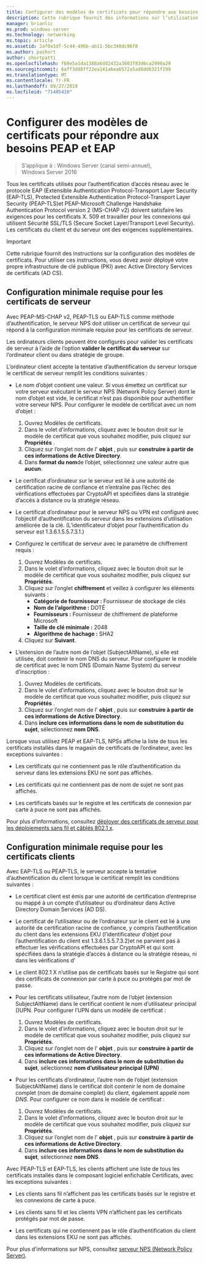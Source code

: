 ```yaml
---
title: Configurer des modèles de certificats pour répondre aux besoins PEAP et EAP
description: Cette rubrique fournit des informations sur l’utilisation de certificats avec le serveur de stratégie réseau et l’accès à distance dans Windows Server 2016.
manager: brianlic
ms.prod: windows-server
ms.technology: networking
ms.topic: article
ms.assetid: 2af0a1df-5c44-496b-ab11-5bc340dc96f0
ms.author: pashort
author: shortpatti
ms.openlocfilehash: f60e5a1da1388a6dd2432a3603f83d6ca2990a29
ms.sourcegitcommit: 6aff3d88ff22ea141a6ea6572a5ad8dd6321f199
ms.translationtype: MT
ms.contentlocale: fr-FR
ms.lasthandoff: 09/27/2019
ms.locfileid: "71405410"
---
```

# <a name="configure-certificate-templates-for-peap-and-eap-requirements"></a>Configurer des modèles de certificats pour répondre aux besoins PEAP et EAP

>S’applique à : Windows Server (canal semi-annuel), Windows Server 2016

Tous les certificats utilisés pour l’authentification d’accès réseau avec le protocole EAP (Extensible Authentication Protocol\-Transport Layer Security \(EAP\-TLS\), Protected Extensible Authentication Protocol\-Transport Layer Security \(PEAP\-TLS\)et PEAP\-Microsoft Challenge Handshake Authentication Protocol version 2 \(MS\-CHAP v2\) doivent satisfaire les exigences pour les certificats X. 509 et travailler pour les connexions qui utilisent Sécurité SSL/TLS (Secure Socket Layer/Transport Level Security). Les certificats du client et du serveur ont des exigences supplémentaires.

>[!IMPORTANT]
>Cette rubrique fournit des instructions sur la configuration des modèles de certificats. Pour utiliser ces instructions, vous devez avoir déployé votre propre infrastructure de clé publique \(PKI\) avec Active Directory Services de certificats \(AD CS\).

## <a name="minimum-server-certificate-requirements"></a>Configuration minimale requise pour les certificats de serveur

Avec PEAP\-MS\-CHAP v2, PEAP\-TLS ou EAP\-TLS comme méthode d’authentification, le serveur NPS doit utiliser un certificat de serveur qui répond à la configuration minimale requise pour les certificats de serveur. 

Les ordinateurs clients peuvent être configurés pour valider les certificats de serveur à l’aide de l’option **valider le certificat du serveur** sur l’ordinateur client ou dans stratégie de groupe. 

L’ordinateur client accepte la tentative d’authentification du serveur lorsque le certificat de serveur remplit les conditions suivantes :

- Le nom d’objet contient une valeur. Si vous émettez un certificat sur votre serveur exécutant le serveur NPS (Network Policy Server) dont le nom d’objet est vide, le certificat n’est pas disponible pour authentifier votre serveur NPS. Pour configurer le modèle de certificat avec un nom d’objet :

    1. Ouvrez Modèles de certificats.
    2. Dans le volet d’informations, cliquez avec le bouton droit sur le modèle de certificat que vous souhaitez modifier, puis cliquez sur **Propriétés** .
    3. Cliquez sur l’onglet nom de l' **objet** , puis sur **construire à partir de ces informations de Active Directory**.
    4. Dans **format du nom**de l’objet, sélectionnez une valeur autre que **aucun**.

- Le certificat d’ordinateur sur le serveur est lié à une autorité de certification racine de confiance et n’entraîne pas l’échec des vérifications effectuées par CryptoAPI et spécifiées dans la stratégie d’accès à distance ou la stratégie réseau.

- Le certificat d’ordinateur pour le serveur NPS ou VPN est configuré avec l’objectif d’authentification du serveur dans les extensions d’utilisation améliorée de la clé. (L’identificateur d’objet pour l’authentification du serveur est 1.3.6.1.5.5.7.3.1.)

- Configurez le certificat de serveur avec le paramètre de chiffrement requis :

    1. Ouvrez Modèles de certificats.
    2. Dans le volet d’informations, cliquez avec le bouton droit sur le modèle de certificat que vous souhaitez modifier, puis cliquez sur **Propriétés**.
    3. Cliquez sur l’onglet **chiffrement** et veillez à configurer les éléments suivants :
       - **Catégorie de fournisseur :** Fournisseur de stockage de clés
       - **Nom de l’algorithme :** DOTÉ
       - **Fournisseurs :** Fournisseur de chiffrement de plateforme Microsoft
       - **Taille de clé minimale :** 2048
       - **Algorithme de hachage :** SHA2
    4. Cliquez sur **Suivant**.

- L’extension de l’autre nom de l’objet (SubjectAltName), si elle est utilisée, doit contenir le nom DNS du serveur. Pour configurer le modèle de certificat avec le nom DNS (Domain Name System) du serveur d’inscription : 

    1. Ouvrez Modèles de certificats.
    2. Dans le volet d’informations, cliquez avec le bouton droit sur le modèle de certificat que vous souhaitez modifier, puis cliquez sur **Propriétés** .
    3. Cliquez sur l’onglet nom de l' **objet** , puis sur **construire à partir de ces informations de Active Directory**.
    4. Dans **inclure ces informations dans le nom de substitution du sujet**, sélectionnez **nom DNS**.

Lorsque vous utilisez PEAP et EAP-TLS, NPSs affiche la liste de tous les certificats installés dans le magasin de certificats de l’ordinateur, avec les exceptions suivantes :

- Les certificats qui ne contiennent pas le rôle d’authentification du serveur dans les extensions EKU ne sont pas affichés.

- Les certificats qui ne contiennent pas de nom de sujet ne sont pas affichés.

- Les certificats basés sur le registre et les certificats de connexion par carte à puce ne sont pas affichés.

Pour plus d’informations, consultez [déployer des certificats de serveur pour les déploiements sans fil et câblés 802.1 x](https://technet.microsoft.com/windows-server-docs/networking/core-network-guide/cncg/server-certs/deploy-server-certificates-for-802.1x-wired-and-wireless-deployments).

## <a name="minimum-client-certificate-requirements"></a>Configuration minimale requise pour les certificats clients

Avec EAP-TLS ou PEAP-TLS, le serveur accepte la tentative d’authentification du client lorsque le certificat remplit les conditions suivantes :

- Le certificat client est émis par une autorité de certification d’entreprise ou mappé à un compte d’utilisateur ou d’ordinateur dans Active Directory Domain Services \(AD DS\).

- Le certificat de l’utilisateur ou de l’ordinateur sur le client est lié à une autorité de certification racine de confiance, y compris l’authentification du client dans les extensions EKU \(l’identificateur d’objet pour l’authentification du client est 1.3.6.1.5.5.7.3.2\)et ne parvient pas à effectuer les vérifications effectuées par CryptoAPI et qui sont spécifiées dans la stratégie d’accès à distance ou la stratégie réseau, ni dans les vérifications d'

- Le client 802.1 X n’utilise pas de certificats basés sur le Registre qui sont des certificats de connexion par carte à puce ou protégés par mot de passe.

- Pour les certificats utilisateur, l’autre nom de l’objet \(extension SubjectAltName\) dans le certificat contient le nom d’utilisateur principal \(\)UPN. Pour configurer l’UPN dans un modèle de certificat :

    1. Ouvrez Modèles de certificats.
    2. Dans le volet d’informations, cliquez avec le bouton droit sur le modèle de certificat que vous souhaitez modifier, puis cliquez sur **Propriétés**.
    3. Cliquez sur l’onglet nom de l' **objet** , puis sur **construire à partir de ces informations de Active Directory**.
    4. Dans **inclure ces informations dans le nom de substitution du sujet**, sélectionnez **nom d’utilisateur principal \(UPN\)** .

- Pour les certificats d’ordinateur, l’autre nom de l’objet \(extension SubjectAltName\) dans le certificat doit contenir le nom de domaine complet \(nom de domaine complet\) du client, également appelé *nom DNS*. Pour configurer ce nom dans le modèle de certificat :

    1. Ouvrez Modèles de certificats.
    2. Dans le volet d’informations, cliquez avec le bouton droit sur le modèle de certificat que vous souhaitez modifier, puis cliquez sur **Propriétés**.
    3. Cliquez sur l’onglet nom de l' **objet** , puis sur **construire à partir de ces informations de Active Directory**.
    4. Dans **inclure ces informations dans le nom de substitution du sujet**, sélectionnez **nom DNS**.

Avec PEAP\-TLS et EAP\-TLS, les clients affichent une liste de tous les certificats installés dans le composant logiciel enfichable Certificats, avec les exceptions suivantes :

- Les clients sans fil n’affichent pas les certificats basés sur le registre et les connexions de carte à puce. 

- Les clients sans fil et les clients VPN n’affichent pas les certificats protégés par mot de passe. 

- Les certificats qui ne contiennent pas le rôle d’authentification du client dans les extensions EKU ne sont pas affichés.


Pour plus d’informations sur NPS, consultez [serveur NPS (Network Policy Server)](nps-top.md).
